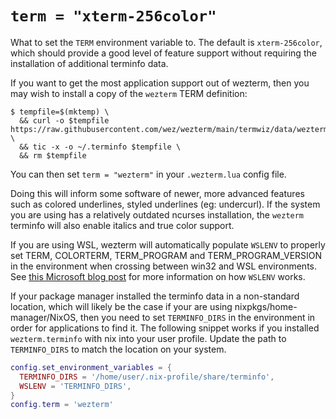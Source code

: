 # `term = "xterm-256color"`

What to set the `TERM` environment variable to.  The default is
`xterm-256color`, which should provide a good level of feature
support without requiring the installation of additional terminfo
data.

If you want to get the most application support out of wezterm, then you may
wish to install a copy of the `wezterm` TERM definition:

```console
$ tempfile=$(mktemp) \
  && curl -o $tempfile https://raw.githubusercontent.com/wez/wezterm/main/termwiz/data/wezterm.terminfo \
  && tic -x -o ~/.terminfo $tempfile \
  && rm $tempfile
```

You can then set `term = "wezterm"` in your `.wezterm.lua` config file.

Doing this will inform some software of newer, more advanced features such
as colored underlines, styled underlines (eg: undercurl).  If the system
you are using has a relatively outdated ncurses installation, the `wezterm`
terminfo will also enable italics and true color support.

If you are using WSL, wezterm will automatically populate `WSLENV` to properly set TERM, COLORTERM, TERM_PROGRAM and TERM_PROGRAM_VERSION in the environment when crossing between win32 and WSL environments.
See [this Microsoft blog post](https://devblogs.microsoft.com/commandline/share-environment-vars-between-wsl-and-windows/#what-are-environment-variables) for more information on how `WSLENV` works.

If your package manager installed the terminfo data in a non-standard location, which will likely be the case if your are using nixpkgs/home-manager/NixOS, then you need to set `TERMINFO_DIRS` in the environment in order for applications to find it.
The following snippet works if you installed `wezterm.terminfo` with nix into your user profile. Update the path to `TERMINFO_DIRS` to match the location on your system.

```lua
config.set_environment_variables = {
  TERMINFO_DIRS = '/home/user/.nix-profile/share/terminfo',
  WSLENV = 'TERMINFO_DIRS',
}
config.term = 'wezterm'
```
